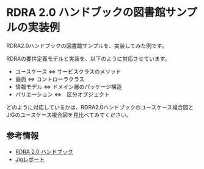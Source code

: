 # RDRA 2.0 ハンドブックの図書館サンプルの実装例

RDRA2.0ハンドブックの図書館サンプルを、実装してみた例です。

RDRAの要件定義モデルと実装を、以下のように対応させています。

* ユースケース ⇔ サービスクラスのメソッド
* 画面 ⇔ コントローラクラス
* 情報モデル ⇔ ドメイン層のパッケージ構造
* バリエーション ⇔　区分オブジェクト

どのように対応しているかは、RDRA2.0ハンドブックのユースケース複合図とJIGのユースケース複合図を見比べてみてください。

## 参考情報

* [RDRA 2.0 ハンドブック](https://www.amazon.co.jp/RDRA2-0-%E3%83%8F%E3%83%B3%E3%83%89%E3%83%96%E3%83%83%E3%82%AF-%E8%BB%BD%E3%81%8F%E6%9F%94%E8%BB%9F%E3%81%A7%E7%B2%BE%E5%BA%A6%E3%81%AE%E9%AB%98%E3%81%84%E8%A6%81%E4%BB%B6%E5%AE%9A%E7%BE%A9%E3%81%AE%E3%83%A2%E3%83%87%E3%83%AA%E3%83%B3%E3%82%B0%E6%89%8B%E6%B3%95-%E7%A5%9E%E5%B4%8E%E5%96%84%E5%8F%B8-ebook/dp/B07STQZFBX/ref=sr_1_1?__mk_ja_JP=%E3%82%AB%E3%82%BF%E3%82%AB%E3%83%8A&keywords=rdra2.0&qid=1585531997&sr=8-1)
* [Jigレポート](https://github.com/dddjava/jig)